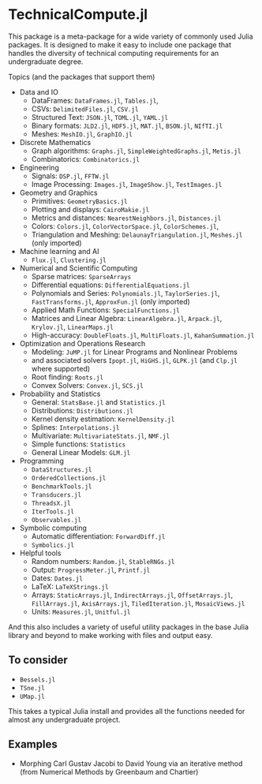 TechnicalCompute.jl
===================

This package is a meta-package for a wide variety of commonly used Julia packages. It is
designed to make it easy to include one package that handles the diversity of technical
computing requirements for an undergraduate degree.

Topics (and the packages that support them)

* Data and IO
  * DataFrames: `DataFrames.jl`, `Tables.jl`,
  * CSVs: `DelimitedFiles.jl`, `CSV.jl`
  * Structured Text: `JSON.jl`, `TOML.jl`, `YAML.jl`
  * Binary formats: `JLD2.jl`, `HDF5.jl`, `MAT.jl`, `BSON.jl`, `NIfTI.jl` 
  * Meshes: `MeshIO.jl`, `GraphIO.jl`
* Discrete Mathematics
  * Graph algorithms: `Graphs.jl`, `SimpleWeightedGraphs.jl`, `Metis.jl`
  * Combinatorics: `Combinatorics.jl`
* Engineering
  * Signals: `DSP.jl`, `FFTW.jl`
  * Image Processing: `Images.jl`, `ImageShow.jl`, `TestImages.jl` 
* Geometry and Graphics
  * Primitives: `GeometryBasics.jl`
  * Plotting and displays: `CairoMakie.jl`  
  * Metrics and distances: `NearestNeighbors.jl`, `Distances.jl` 
  * Colors: `Colors.jl`, `ColorVectorSpace.jl`, `ColorSchemes.jl`,
  * Triangulation and Meshing: `DelaunayTriangulation.jl`, `Meshes.jl` (only imported)
* Machine learning and AI
  * `Flux.jl`, `Clustering.jl` 
* Numerical and Scientific Computing
  * Sparse matrices: `SparseArrays`
  * Differential equations: `DifferentialEquations.jl`
  * Polynomials and Series: `Polynomials.jl`, `TaylorSeries.jl`, `FastTransforms.jl`, `ApproxFun.jl` (only imported)
  * Applied Math Functions: `SpecialFunctions.jl`
  * Matrices and Linear Algebra: `LinearAlgebra.jl`, `Arpack.jl`, `Krylov.jl`, `LinearMaps.jl`
  * High-accuracy: `DoubleFloats.jl`, `MultiFloats.jl`, `KahanSummation.jl`
* Optimization and Operations Research
  * Modeling: `JuMP.jl` for Linear Programs and Nonlinear Problems 
  * and associated solvers `Ipopt.jl`, `HiGHS.jl`, `GLPK.jl` (and `Clp.jl` where supported)
  * Root finding: `Roots.jl`
  * Convex Solvers: `Convex.jl`, `SCS.jl`
* Probability and Statistics
  * General: `StatsBase.jl` and `Statistics.jl` 
  * Distributions: `Distributions.jl`
  * Kernel density estimation: `KernelDensity.jl`
  * Splines: `Interpolations.jl`
  * Multivariate: `MultivariateStats.jl`, `NMF.jl`
  * Simple functions: `Statistics`
  * General Linear Models: `GLM.jl`
* Programming 
  * `DataStructures.jl`
  * `OrderedCollections.jl`
  * `BenchmarkTools.jl`
  * `Transducers.jl`
  * `ThreadsX.jl`
  * `IterTools.jl`  
  * `Observables.jl`
* Symbolic computing
  * Automatic differentiation: `ForwardDiff.jl`
  * `Symbolics.jl`
* Helpful tools
  * Random numbers: `Random.jl`, `StableRNGs.jl`
  * Output: `ProgressMeter.jl`, `Printf.jl`
  * Dates: `Dates.jl`
  * LaTeX: `LaTeXStrings.jl`
  * Arrays: `StaticArrays.jl`, `IndirectArrays.jl`, `OffsetArrays.jl`, `FillArrays.jl`, `AxisArrays.jl`, `TiledIteration.jl`, `MosaicViews.jl`
  * Units: `Measures.jl`, `Unitful.jl`

And this also includes a variety of useful utility packages in the base Julia library and beyond to make working with files and output easy. 


## To consider
- `Bessels.jl`
- `TSne.jl`
- `UMap.jl`

This takes a typical Julia install and provides all the functions needed for almost any undergraduate project. 

Examples
--------
* Morphing Carl Gustav Jacobi to David Young via an iterative method (from Numerical Methods by Greenbaum and Chartier)
